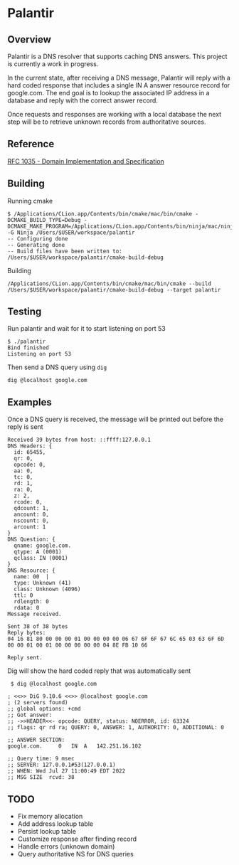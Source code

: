 # Palantir

## Overview

Palantir is a DNS resolver that supports caching DNS answers. This project is currently a work in progress.

In the current state, after receiving a DNS message, Palantir will reply with a hard coded response that includes a
single IN A answer resource record for google.com. The end goal is to lookup the associated IP address in a database and
reply with the correct answer record.

Once requests and responses are working with a local database the next step will be to retrieve unknown records from
authoritative sources.

## Reference
[RFC 1035 - Domain Implementation and Specification](https://datatracker.ietf.org/doc/html/rfc1035)

## Building
Running cmake

```shell
$ /Applications/CLion.app/Contents/bin/cmake/mac/bin/cmake -DCMAKE_BUILD_TYPE=Debug -DCMAKE_MAKE_PROGRAM=/Applications/CLion.app/Contents/bin/ninja/mac/ninja -G Ninja /Users/$USER/workspace/palantir
-- Configuring done
-- Generating done
-- Build files have been written to: /Users/$USER/workspace/palantir/cmake-build-debug
```

Building

```shell
/Applications/CLion.app/Contents/bin/cmake/mac/bin/cmake --build /Users/$USER/workspace/palantir/cmake-build-debug --target palantir
```

## Testing

Run palantir and wait for it to start listening on port 53

```shell
$ ./palantir
Bind finished
Listening on port 53
```

Then send a DNS query using `dig`

```shell
dig @localhost google.com
```

## Examples

Once a DNS query is received, the message will be printed out before the reply is sent

```text
Received 39 bytes from host: ::ffff:127.0.0.1
DNS Headers: {
  id: 65455,
  qr: 0,
  opcode: 0,
  aa: 0,
  tc: 0,
  rd: 1,
  ra: 0,
  z: 2,
  rcode: 0,
  qdcount: 1,
  ancount: 0,
  nscount: 0,
  arcount: 1
}
DNS Question: {
  qname: google.com.
  qtype: A (0001)
  qclass: IN (0001)
}
DNS Resource: {
  name: 00 	|
  type: Unknown (41)
  class: Unknown (4096)
  ttl: 0
  rdlength: 0
  rdata: 0
Message received.

Sent 38 of 38 bytes
Reply bytes:
04 16 81 80 00 00 00 01 00 00 00 00 06 67 6F 6F 67 6C 65 03 63 6F 6D 00 00 01 00 01 00 00 00 00 00 04 8E FB 10 66 

Reply sent.
```

Dig will show the hard coded reply that was automatically sent
```shell
 $ dig @localhost google.com

; <<>> DiG 9.10.6 <<>> @localhost google.com
; (2 servers found)
;; global options: +cmd
;; Got answer:
;; ->>HEADER<<- opcode: QUERY, status: NOERROR, id: 63324
;; flags: qr rd ra; QUERY: 0, ANSWER: 1, AUTHORITY: 0, ADDITIONAL: 0

;; ANSWER SECTION:
google.com.		0	IN	A	142.251.16.102

;; Query time: 9 msec
;; SERVER: 127.0.0.1#53(127.0.0.1)
;; WHEN: Wed Jul 27 11:00:49 EDT 2022
;; MSG SIZE  rcvd: 38
```


## TODO

- Fix memory allocation
- Add address lookup table
- Persist lookup table
- Customize response after finding record
- Handle errors (unknown domain)
- Query authoritative NS for DNS queries